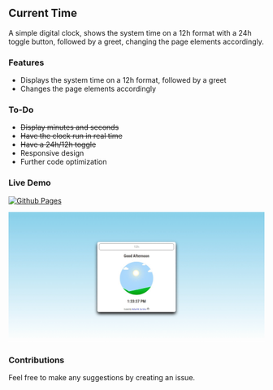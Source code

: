 ## Current Time

A simple digital clock, shows the system time on a 12h format with a 24h toggle button, followed by a greet, changing the page elements accordingly.

### Features

- Displays the system time on a 12h format, followed by a greet
- Changes the page elements accordingly

### To-Do

- ~~Display minutes and seconds~~
- ~~Have the clock run in real time~~
- ~~Have a 24h/12h toggle~~
- Responsive design
- Further code optimization

### Live Demo

[![Github Pages](https://img.shields.io/badge/github%20pages-121013?style=for-the-badge&logo=github&logoColor=white)](https://rafaelmdasilva.github.io/current-time/)

[![Page Preview](./images/preview.gif)](https://rafaelmdasilva.github.io/current-time/)

### Contributions

Feel free to make any suggestions by creating an issue.
